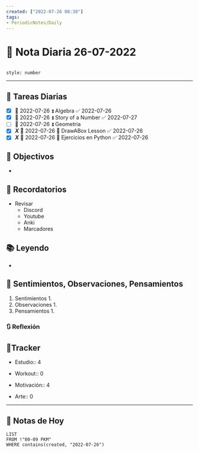 ```yaml
---
created: ["2022-07-26 08:38"]
tags:
- PeriodicNotes/Daily
---
```


# 📅 Nota Diaria 26-07-2022
```toc

style: number

```

---
## 🔷 Tareas Diarias
- [x] 📅 2022-07-26 ⏫ Algebra ✅ 2022-07-26
- [x] 📅 2022-07-26 ⏫ Story of a Number ✅ 2022-07-27
- [ ] 📅 2022-07-26 ⏫ Geometria
- [x] ***X*** 📅 2022-07-26 🔼 DrawABox Lesson ✅ 2022-07-26
- [x] ***X*** 📅 2022-07-26 🔽 Ejercicios en Python ✅ 2022-07-26

## 🎯 Objectivos
- 
## 📕 Recordatorios
- Revisar
	- Discord
	- Youtube
	- Anki
	- Marcadores
## 📚 Leyendo
- 
## 💬 Sentimientos, Observaciones, Pensamientos 
1. Sentimientos
	1. 
2. Observaciones
	1. 
3. Pensamientos
	1. 
### 🔃 Reflexión

## 🔷Tracker

- Estudio:: 4

- Workout:: 0

- Motivación:: 4

- Arte:: 0
---

## 📅 Notas de Hoy
```dataview
LIST 
FROM !"00-09 PKM" 
WHERE contains(created, "2022-07-26")
```